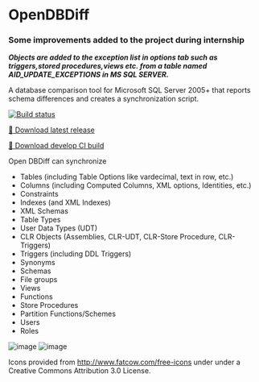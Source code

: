 # OpenDBDiff
### Some improvements added to the project during internship
***Objects are added to the exception list in options tab such as triggers,stored procedures,views etc.  from a table named AID_UPDATE_EXCEPTIONS in MS SQL SERVER.***

A database comparison tool for Microsoft SQL Server 2005+ that reports schema differences and creates a synchronization script.

[![Build status](https://ci.appveyor.com/api/projects/status/rdng91bfx3ao8ts6?svg=true)](https://ci.appveyor.com/project/OpenDBDiff/OpenDBDiff/branch/develop/artifacts)

[💾 Download latest release](https://github.com/OpenDBDiff/OpenDBDiff/releases/latest)

[💾 Download develop CI build](https://ci.appveyor.com/project/OpenDBDiff/OpenDBDiff/branch/develop/artifacts)

Open DBDiff can synchronize
* Tables (including Table Options like vardecimal, text in row, etc.)
* Columns (including Computed Columns, XML options, Identities, etc.)
* Constraints
* Indexes (and XML Indexes)
* XML Schemas
* Table Types
* User Data Types (UDT)
* CLR Objects (Assemblies, CLR-UDT, CLR-Store Procedure, CLR-Triggers)
* Triggers (including DDL Triggers)
* Synonyms
* Schemas
* File groups
* Views
* Functions 
* Store Procedures
* Partition Functions/Schemes
* Users
* Roles

![image](https://cloud.githubusercontent.com/assets/145854/24702579/9e657426-19ff-11e7-9722-9d2f4a54d2ed.png)
![image](https://cloud.githubusercontent.com/assets/145854/24702592/abc1b094-19ff-11e7-9e1b-d4ed581105a3.png)

Icons provided from http://www.fatcow.com/free-icons under under a Creative Commons Attribution 3.0 License.
